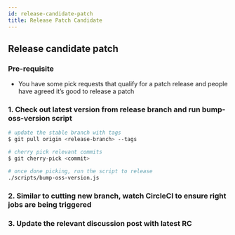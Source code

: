 ```yaml
---
id: release-candidate-patch
title: Release Patch Candidate
---
```


## Release candidate patch

### Pre-requisite

- You have some pick requests that qualify for a patch release and people have agreed it’s good to release a patch

### 1. Check out latest version from release branch and run bump-oss-version script

```bash
# update the stable branch with tags
$ git pull origin <release-branch> --tags

# cherry pick relevant commits
$ git cherry-pick <commit>

# once done picking, run the script to release
./scripts/bump-oss-version.js
```

### 2. Similar to cutting new branch, watch CircleCI to ensure right jobs are being triggered

### 3. Update the relevant discussion post with latest RC

